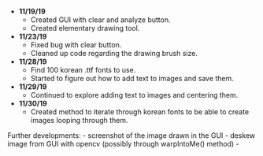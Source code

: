 - **11/19/19**
	- Created GUI with clear and analyze button.
	- Created elementary drawing tool.
- **11/23/19**
	- Fixed bug with clear button.
	- Cleaned up code regarding the drawing brush size.
- **11/28/19**
	- Find 100 korean .ttf fonts to use.
	- Started to figure out how to add text to images and save them.
- **11/29/19**
	- Continued to explore adding text to images and centering them.
- **11/30/19**
	- Created method to iterate through korean fonts to be able to create images looping through them.
	
	
Further developments:
	- screenshot of the image drawn in the GUI
	- deskew image from GUI with opencv (possibly through warpIntoMe() method)
	- 
